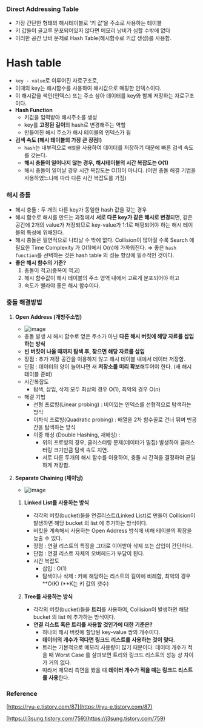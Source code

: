 ### **Direct Addressing Table**

- 가장 간단한 형태의 해시테이블로 ‘키 값’을 주소로 사용하는 테이블
- 키 값들이 골고루 분포되어있지 않다면 메모리 낭비가 심할 수밖에 없다
- 이러한 공간 낭비 문제로 Hash Table(해시함수로 키값 생성)를 사용함.

# Hash table

- `key - value`로 이루어진 자료구조로,
- 이때의 key는 해시함수를 사용하여 해시값으로 매핑한 인덱스이다.
- 이 해시값을 색인(인덱스) 또는 주소 삼아 데이터를 key와 함께 저장하는 자료구조이다.
- **Hash Function**
    - 키값을 입력받아 해시주소를 생성
    - key를 **고정된 길이**의 hash로 변경해주는 역할
    - 만들어진 해시 주소가 해시 테이블의 인덱스가 됨
- **검색 속도 (해시 테이블의 가장 큰 장점!)**
    - `hash`는 내부적으로 `배열`을 사용하여 데이터를 저장하기 때문에 빠른 검색 속도를 갖는다.
    - **해시 충돌이 일어나지 않는 경우, 해시테이블의 시간 복잡도는 O(1)**
    - 해시 충돌이 일어날 경우 시간 복잡도는 O(1)이 아니다. (어떤 충돌 해결 기법을 사용하였느냐에 따라 다른 시간 복잡도를 가짐)
    


### 해시 충돌

- 해시 충돌 : 두 개의 다른 key가 동일한 hash 값을 갖는 경우
- 해시 함수로 해시를 만드는 과정에서 **서로 다른 key가 같은 해시로 변경**되면, 같은 공간에 2개의 value가 저장되므로 key-value가 1:1로 매핑되어야 하는 해시 테이블의 특성에 위배된다.
- 해시 충돌은 필연적으로 나타날 수 밖에 없다. Collision이 많아질 수록 Search 에 필요한 Time Complexity 가 O(1)에서 O(n)에 가까워진다. 
⇒ 좋은 `hash function`를 선택하는 것은 hash table 의 성능 향상에 필수적인 것이다.
- **좋은 해시 함수의 기준?**
    1. 충돌이 적고(중복이 적고)
    2. 해시 함수값이 해시 테이블의 주소 영역 내에서 고르게 분포되어야 하고
    3. 속도가 빨라야 좋은 해시 함수이다.

### **충돌 해결방법**



1. **Open Address (개방주소법)**
    - ![image](https://user-images.githubusercontent.com/77563814/172214613-ec7ca35b-4aa7-4647-a657-19fa9f6eded5.png)
    - 충돌 발생 시 해시 함수로 얻은 주소가 아닌 **다른 해시 버킷에 해당 자료를 삽입하는 방식**
    - **빈 버킷이 나올 때까지 탐색 후, 찾으면 해당 자료를 삽입**
    - 장점 : 추가 저장 공간을 이용하지 않고 해시 테이블 내에서 데이터 저장함.
    - 단점 : 데이터의 양이 늘어나면 새 **저장소를 미리 확보**해두어야 한다. 
    (새 해시 테이블 준비)
    - 시간복잡도
        - 탐색, 삽입, 삭제 모두 최상의 경우 O(1), 최악의 경우 O(n)
    - 해결 기법
        - 선형 프로빙(Linear probing) : 비어있는 인덱스를 선형적으로 탐색하는 방식
        - 이차식 프로빙(Quadratic probing) : 배열을 2차 함수꼴로 건너 뛰며 빈공간을 탐색하는 방식
        - 이중 해싱 (Double Hashing, 재해싱) :
            - 위의 프로빙의 경우, 클러스터링 문제(데이터가 밀집) 발생하여 클러스터링 크기만큼 탐색 속도 지연.
            - 서로 다른 두개의 해시 함수를 이용하여, 충돌 시 간격을 결정하여 균일하게 저장함.



2. **Separate Chaining (체이닝)**
    - ![image](https://user-images.githubusercontent.com/77563814/172214113-a6d6b8c1-41c2-4a01-82c8-daa4fc7c068b.png)
    1. **Linked List를 사용하는 방식**
        - 각각의 버킷(bucket)들을 연결리스트(Linked List)로 만들어 Collision이 발생하면 해당 bucket 의 list 에 추가하는 방식이다.
        - 버킷을 계속해서 사용하는 Open Address 방식에 비해 테이블의 확장을 늦출 수 있다.
        - 장점 : 연결 리스트의 특징을 그대로 이어받아 삭제 또는 삽입이 간단하다.
        - 단점 : 연결 리스트 자체의 오버헤드가 부담이 된다.
        - 시간 복잡도
            - 삽입 : O(1)
            - 탐색이나 삭제 : 키에 해당하는 리스트의 길이에 비례함, 
              최악의 경우 **O(K) (**K는 키 값의 갯수)

    2. **Tree를 사용하는 방식**
        - 각각의 버킷(bucket)들을 **트리**를 사용하여, Collision이 발생하면 해당 bucket 의 list 에 추가하는 방식이다.
        - **연결 리스트 혹은 트리를 사용할 것인가에 대한 기준은?**
          - 하나의 해시 버킷에 할당된 key-value 쌍의 개수이다.
          - **데이터의 개수가 적다면 링크드 리스트를 사용하는 것이 맞다.**
          - 트리는 기본적으로 메모리 사용량이 많기 때문이다. 데이터 개수가 적을 때 Worst Case 를 살펴보면 트리와 링크드 리스트의 성능 상 차이가 거의 없다. 
          - 따라서 메모리 측면을 봤을 때 **데이터 개수가 적을 때는 링크드 리스트를 사용**한다.

### Reference

[https://ryu-e.tistory.com/87](https://ryu-e.tistory.com/87)

[https://j3sung.tistory.com/759](https://j3sung.tistory.com/759)
